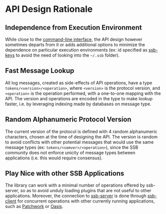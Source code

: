 # API Design Rationale

## Independence from Execution Environment

While close to the [command-line interface](./help/index.txt), the API design
however sometimes departs from it or adds additional options to minimize the
dependence on particular execution environments (ex: id specified as
[ssb-keys](https://github.com/ssbc/ssb-keys) to avoid the need of looking into
the ````~/.ssb```` folder).

## Fast Message Lookup

All log messages, created as side-effects of API operations, have a type
````tokens/<version>/<operation>````, where ````<version>```` is the
protocol version, and ````<operation>```` is the operation performed, with a
one-to-one mapping with the API.  The version and operations are encoded in the
type to make lookup faster, i.e. by leveraging indexing made by databases on
message type.

## Random Alphanumeric Protocol Version

The current version of the protocol is defined with 4 random alphanumeric
characters, chosen at the time of designing the API. The version is random to
avoid conflicts with other potential messages that would use the same message
types (ex: ````tokens/<semver>/<operation>````), since the SSB community
does not enforce unicity of message types between applications (i.e. this would
require consensus).

## Play Nice with other SSB Applications

The library can work with a minimal number of operations offered by ssb-server,
so as to avoid unduly loading plugins that are not useful to other applications. Moreover, the connection to [ssb-server](https://github.com/ssbc/ssb-server) is done through [ssb-client](https://github.com/ssbc/ssb-client) for concurrent operations with other currently running applications, such as [Patchwork](https://github.com/ssbc/patchwork) or [Oasis](https://github.com/fraction/oasis).
